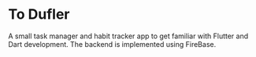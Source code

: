 # To Dufler

A small task manager and habit tracker app to get familiar with Flutter and Dart development. The backend is implemented using FireBase.
